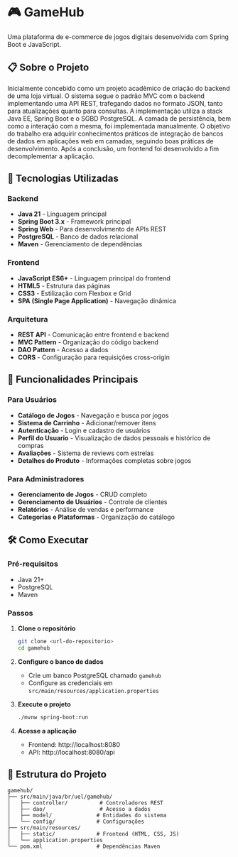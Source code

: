 # 🎮 GameHub

Uma plataforma de e-commerce de jogos digitais desenvolvida com Spring Boot e JavaScript.

## 📋 Sobre o Projeto

Inicialmente concebido como um projeto acadêmico de criação do backend de uma loja virtual. O sistema segue o padrão MVC com o backend implementando uma API REST, trafegando dados no formato JSON, tanto para atualizações quanto para consultas. A implementação utiliza a stack Java EE, Spring Boot e o SGBD PostgreSQL. A camada de persistência, bem como a interação com a mesma, foi implementada manualmente. O objetivo do trabalho era adquirir conhecimentos práticos de integração de bancos de dados em aplicações web em camadas, seguindo boas práticas de desenvolvimento. Após a conclusão, um frontend foi desenvolvido a fim decomplementar a aplicação.

## 🚀 Tecnologias Utilizadas

### Backend
- **Java 21** - Linguagem principal
- **Spring Boot 3.x** - Framework principal
- **Spring Web** - Para desenvolvimento de APIs REST
- **PostgreSQL** - Banco de dados relacional
- **Maven** - Gerenciamento de dependências

### Frontend
- **JavaScript ES6+** - Linguagem principal do frontend
- **HTML5** - Estrutura das páginas
- **CSS3** - Estilização com Flexbox e Grid
- **SPA (Single Page Application)** - Navegação dinâmica

### Arquitetura
- **REST API** - Comunicação entre frontend e backend
- **MVC Pattern** - Organização do código backend
- **DAO Pattern** - Acesso a dados
- **CORS** - Configuração para requisições cross-origin

## 🎯 Funcionalidades Principais

### Para Usuários
- **Catálogo de Jogos** - Navegação e busca por jogos
- **Sistema de Carrinho** - Adicionar/remover itens
- **Autenticação** - Login e cadastro de usuários
- **Perfil do Usuario** - Visualização de dados pessoais e histórico de compras
- **Avaliações** - Sistema de reviews com estrelas
- **Detalhes do Produto** - Informações completas sobre jogos

### Para Administradores
- **Gerenciamento de Jogos** - CRUD completo
- **Gerenciamento de Usuários** - Controle de clientes
- **Relatórios** - Análise de vendas e performance
- **Categorias e Plataformas** - Organização do catálogo

## 🛠️ Como Executar

### Pré-requisitos
- Java 21+
- PostgreSQL
- Maven

### Passos
1. **Clone o repositório**
   ```bash
   git clone <url-do-repositorio>
   cd gamehub
   ```

2. **Configure o banco de dados**
   - Crie um banco PostgreSQL chamado `gamehub`
   - Configure as credenciais em `src/main/resources/application.properties`

3. **Execute o projeto**
   ```bash
   ./mvnw spring-boot:run
   ```

4. **Acesse a aplicação**
   - Frontend: http://localhost:8080
   - API: http://localhost:8080/api

## 📁 Estrutura do Projeto

```
gamehub/
├── src/main/java/br/uel/gamehub/
│   ├── controller/          # Controladores REST
│   ├── dao/                 # Acesso a dados
│   ├── model/              # Entidades do sistema
│   └── config/             # Configurações
├── src/main/resources/
│   ├── static/             # Frontend (HTML, CSS, JS)
│   └── application.properties
└── pom.xml                 # Dependências Maven
```
